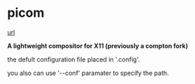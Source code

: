 # picom

[url](https://github.com/yshui/picom) 

**A lightweight compositor for X11 (previously a compton fork)**

the defult configuration file placed in '.config'.

you also can use '--conf' paramater to specify the path.
